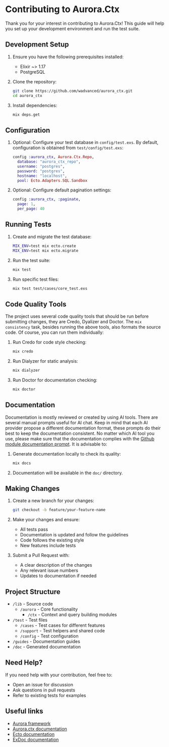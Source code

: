 # Contributing to Aurora.Ctx

Thank you for your interest in contributing to Aurora.Ctx! This guide will help you set up your development environment and run the test suite.

## Development Setup

1. Ensure you have the following prerequisites installed:
   - Elixir ~> 1.17
   - PostgreSQL

2. Clone the repository:
   ```bash
   git clone https://github.com/wadvanced/aurora_ctx.git
   cd aurora_ctx
   ```

3. Install dependencies:
   ```bash
   mix deps.get
   ```

## Configuration

1. Optional: Configure your test database in `config/test.exs`. By default, configuration is obtained from `test/config/test.exs`:
   ```elixir
   config :aurora_ctx, Aurora.Ctx.Repo,
     database: "aurora_ctx_repo",
     username: "postgres",
     password: "postgres",
     hostname: "localhost",
     pool: Ecto.Adapters.SQL.Sandbox
   ```

2. Optional: Configure default pagination settings:
   ```elixir
   config :aurora_ctx, :paginate,
     page: 1,
     per_page: 40
   ```

## Running Tests

1. Create and migrate the test database:
   ```bash
   MIX_ENV=test mix ecto.create
   MIX_ENV=test mix ecto.migrate
   ```

2. Run the test suite:
   ```bash
   mix test
   ```

3. Run specific test files:
   ```bash
   mix test test/cases/core_test.exs
   ```

## Code Quality Tools

The project uses several code quality tools that should be run before submitting changes, they are Credo, Dyalizer and Doctor. 
The `mix consistency` task, besides running the above tools, also formats the source code. Of course, you can run them individually:

1. Run Credo for code style checking:
   ```bash
   mix credo
   ```

2. Run Dialyzer for static analysis:
   ```bash
   mix dialyzer
   ```

3. Run Doctor for documentation checking:
   ```bash
   mix doctor
   ```

## Documentation
Documentation is mostly reviewed or created by using AI tools.
There are several manual prompts useful for AI chat. Keep in mind that each AI provider propose a different documentation format, these prompts do their best to keep the documentation consistent. No matter which AI tool you use, please make sure that the documentation complies with the 
[Github module documentation prompt](.github/prompts/module_documentation.prompt.md). It is advisable to:

1. Generate documentation locally to check its quality:
   ```bash
   mix docs
   ```

2. Documentation will be available in the `doc/` directory.

## Making Changes

1. Create a new branch for your changes:
   ```bash
   git checkout -b feature/your-feature-name
   ```

2. Make your changes and ensure:
   - All tests pass
   - Documentation is updated and follow the guidelines
   - Code follows the existing style
   - New features include tests

3. Submit a Pull Request with:
   - A clear description of the changes
   - Any relevant issue numbers
   - Updates to documentation if needed

## Project Structure

- `/lib` - Source code
  - `/aurora` - Core functionality
    - `/ctx` - Context and query building modules
- `/test` - Test files
  - `/cases` - Test cases for different features
  - `/support` - Test helpers and shared code
  - `/config` - Test configuration
- `/guides` - Documentation guides
- `/doc` - Generated documentation

## Need Help?

If you need help with your contribution, feel free to:
- Open an issue for discussion
- Ask questions in pull requests
- Refer to existing tests for examples

## Useful links
- [Aurora framework](https://github.com/wadvanced/aurora)
- [Aurora.ctx documentation](https://hexdocs.pm/aurora_ctx)
- [Ecto documentation](https://hexdocs.pm/ecto)
- [ExDoc documentation](https://hexdocs.pm/ex_doc)
